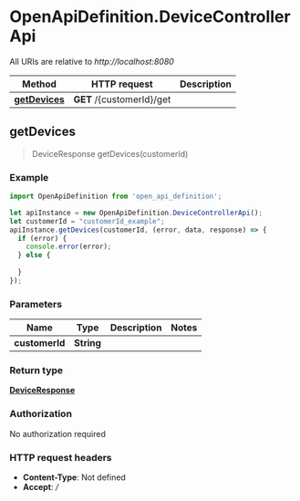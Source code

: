 # OpenApiDefinition.DeviceControllerApi

All URIs are relative to *http://localhost:8080*

Method | HTTP request | Description
------------- | ------------- | -------------
[**getDevices**](DeviceControllerApi.md#getDevices) | **GET** /{customerId}/get | 



## getDevices

> DeviceResponse getDevices(customerId)



### Example

```javascript
import OpenApiDefinition from 'open_api_definition';

let apiInstance = new OpenApiDefinition.DeviceControllerApi();
let customerId = "customerId_example"; 
apiInstance.getDevices(customerId, (error, data, response) => {
  if (error) {
    console.error(error);
  } else {
    
  }
});
```

### Parameters


Name | Type | Description  | Notes
------------- | ------------- | ------------- | -------------
 **customerId** | **String**|  | 

### Return type

[**DeviceResponse**](DeviceResponse.md)

### Authorization

No authorization required

### HTTP request headers

- **Content-Type**: Not defined
- **Accept**: */*

